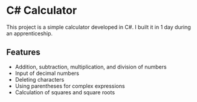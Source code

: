 # C# Calculator

This project is a simple calculator developed in C#. I built it in 1 day during an apprenticeship.

## Features

- Addition, subtraction, multiplication, and division of numbers
- Input of decimal numbers
- Deleting characters
- Using parentheses for complex expressions
- Calculation of squares and square roots
